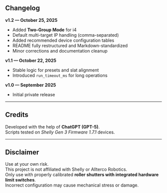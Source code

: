 ## Changelog
**v1.2 — October 25, 2025**
- Added **Two-Group Mode** for i4  
- Default multi-target IP handling (comma-separated)  
- Added recommended device configuration tables  
- README fully restructured and Markdown-standardized  
- Minor corrections and documentation cleanup  

**v1.1 — October 22, 2025**
- Stable logic for presets and slat alignment  
- Introduced `run_timeout_ms` for long operations  

**v1.0 — September 2025**
- Initial private release  

---

## Credits
Developed with the help of **ChatGPT (GPT-5)**.  
Scripts tested on *Shelly Gen 3 Firmware 1.7.1* devices.

---

## Disclaimer
Use at your own risk.  
This project is not affiliated with Shelly or Allterco Robotics.  
Only use with properly calibrated **roller shutters with integrated hardware limit switches**.  
Incorrect configuration may cause mechanical stress or damage.
